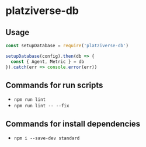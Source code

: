 # platziverse-db

## Usage

``` js
const setupDatabase = require('platziverse-db')

setupDatabase(config).then(db => {
  const { Agent, Metric } = db
}).catch(err => console.error(err))
```

## Commands for run scripts
- `npm run lint`
- `npm run lint -- --fix`

## Commands for install dependencies
- `npm i --save-dev standard`
